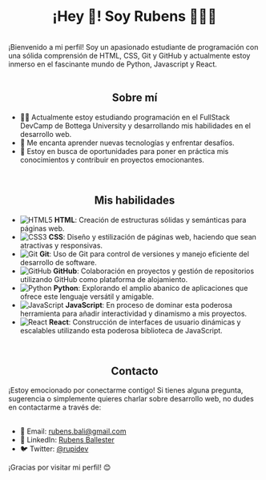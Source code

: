 <h1 align="center">¡Hey 👋! Soy Rubens 👨🏻‍💻</h1> 
<br>
¡Bienvenido a mi perfil! Soy un apasionado estudiante de programación con una sólida comprensión de HTML, CSS, Git y GitHub y actualmente estoy inmerso en el fascinante mundo de Python, Javascript y React. 
<br>
<br>
<h2 align="center">Sobre mí</h2>

- 👨‍💻 Actualmente estoy estudiando programación en el FullStack DevCamp de Bottega University y desarrollando mis habilidades en el desarrollo web.
- 🌱 Me encanta aprender nuevas tecnologías y enfrentar desafíos.
- 💼 Estoy en busca de oportunidades para poner en práctica mis conocimientos y contribuir en proyectos emocionantes.

<br>
<h2 align="center">Mis habilidades</h2>

- ![HTML5](https://upload.wikimedia.org/wikipedia/commons/thumb/3/38/HTML5_Badge.svg/20px-HTML5_Badge.svg.png) **HTML**: Creación de estructuras sólidas y semánticas para páginas web.
- ![CSS3](https://upload.wikimedia.org/wikipedia/commons/thumb/d/d5/CSS3_logo_and_wordmark.svg/20px-CSS3_logo_and_wordmark.svg.png) **CSS**: Diseño y estilización de páginas web, haciendo que sean atractivas y responsivas.
- ![Git](https://upload.wikimedia.org/wikipedia/commons/thumb/e/e0/Git-logo.svg/20px-Git-logo.svg.png) **Git**: Uso de Git para control de versiones y manejo eficiente del desarrollo de software.
- ![GitHub](https://upload.wikimedia.org/wikipedia/commons/thumb/9/91/Octicons-mark-github.svg/20px-Octicons-mark-github.svg.png) **GitHub**: Colaboración en proyectos y gestión de repositorios utilizando GitHub como plataforma de alojamiento.
- ![Python](https://upload.wikimedia.org/wikipedia/commons/thumb/c/c3/Python-logo-notext.svg/20px-Python-logo-notext.svg.png) **Python**: Explorando el amplio abanico de aplicaciones que ofrece este lenguaje versátil y amigable.
- ![JavaScript](https://upload.wikimedia.org/wikipedia/commons/thumb/9/99/Unofficial_JavaScript_logo_2.svg/20px-Unofficial_JavaScript_logo_2.svg.png) **JavaScript**: En proceso de dominar esta poderosa herramienta para añadir interactividad y dinamismo a mis proyectos.
- ![React](https://upload.wikimedia.org/wikipedia/commons/thumb/a/a7/React-icon.svg/20px-React-icon.svg.png) **React**: Construcción de interfaces de usuario dinámicas y escalables utilizando esta poderosa biblioteca de JavaScript.



<br>
<h2 align="center">Contacto</h2>
¡Estoy emocionado por conectarme contigo! Si tienes alguna pregunta, sugerencia o simplemente quieres charlar sobre desarrollo web, no dudes en contactarme a través de:
<br>
<br>

- 📧 Email: rubens.bali@gmail.com
- 🔗 LinkedIn: [Rubens Ballester](https://www.linkedin.com/in/rubens-ballester-lillo-336902bb/)
- 🐦 Twitter: [@rupidev](https://twitter.com/rupidev)

¡Gracias por visitar mi perfil! 😊
